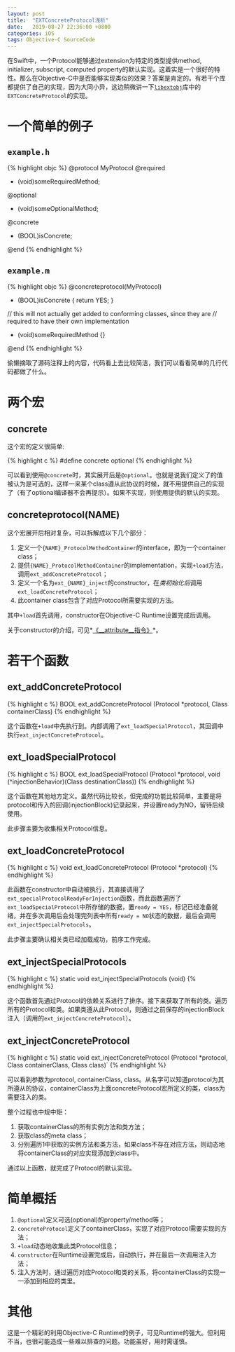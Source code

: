 ```yaml
---
layout: post
title:  "EXTConcreteProtocol浅析"
date:   2019-08-27 22:36:00 +0800
categories: iOS
tags: Objective-C SourceCode
---
```


在Swift中，一个Protocol能够通过extension为特定的类型提供method, initializer, subscript, computed property的默认实现。这着实是一个很好的特性。那么在Objective-C中是否能够实现类似的效果？答案是肯定的。有若干个库都提供了自己的实现，因为大同小异，这边稍微讲一下[`libextobj`](https://github.com/jspahrsummers/libextobjc)库中的`EXTConcreteProtocol`的实现。

<!-- more -->

# 一个简单的例子

## `example.h`

{% highlight objc %}
@protocol MyProtocol
@required
- (void)someRequiredMethod;

@optional
- (void)someOptionalMethod;

@concrete
- (BOOL)isConcrete;

@end
{% endhighlight %}

## `example.m`

{% highlight objc %}
@concreteprotocol(MyProtocol)

- (BOOL)isConcrete {
    return YES;
}

// this will not actually get added to conforming classes, since they are
// required to have their own implementation
- (void)someRequiredMethod {}

@end
{% endhighlight %}

偷懒摘取了源码注释上的内容，代码看上去比较简洁，我们可以看看简单的几行代码都做了什么。

# 两个宏

## concrete

这个宏的定义很简单:

{% highlight c %}
#define concrete optional
{% endhighlight %}

可以看到使用`@concrete`时，其实展开后是`@optional`。也就是说我们定义了的值被认为是可选的，这样一来某个class遵从此协议的时候，就不用提供自己的实现了（有了optional编译器不会再提示）。如果不实现，则使用提供的默认的实现。

## concreteprotocol(NAME)

这个宏展开后相对复杂，可以拆解成以下几个部分：

1. 定义一个`{NAME}_ProtocolMethodContainer`的interface，即为一个container class；
2. 提供`{NAME}_ProtocolMethodContainer`的implementation，实现`+load`方法，调用`ext_addConcreteProtocol`；
3. 定义一个名为`ext_{NAME}_inject`的constructor，在*类初始化后*调用`ext_loadConcreteProtocol`；
4. 此container class包含了对应Protocol所需要实现的方法。

其中`+load`首先调用，constructor在Objective-C Runtime设置完成后调用。

关于constructor的介绍，可见*[《__attribute__指令》](/2016/08/03/attribute-directives/#constructor--destructor)*。

# 若干个函数

## ext_addConcreteProtocol

{% highlight c %}
BOOL ext_addConcreteProtocol (Protocol *protocol, Class containerClass)
{% endhighlight %}

这个函数在`+load`中先执行到。内部调用了`ext_loadSpecialProtocol`，其回调中执行`ext_injectConcreteProtocol`。

## ext_loadSpecialProtocol

{% highlight c %}
BOOL ext_loadSpecialProtocol (Protocol *protocol, void (^injectionBehavior)(Class destinationClass))
{% endhighlight %}

这个函数在其他地方定义。虽然代码比较长，但完成的功能比较简单，主要是将protocol和传入的回调(injectionBlock)记录起来，并设置ready为NO，留待后续使用。

此步骤主要为收集相关Protocol信息。

## ext_loadConcreteProtocol

{% highlight c %}
void ext_loadConcreteProtocol (Protocol *protocol)
{% endhighlight %}

此函数在constructor中自动被执行，其直接调用了`ext_specialProtocolReadyForInjection`函数，而此函数遍历了`ext_loadSpecialProtocol`中所存储的数据，置`ready = YES`，标记已经准备就绪，并在多次调用后会处理完列表中所有`ready = NO`状态的数据，最后会调用`ext_injectSpecialProtocols`。

此步骤主要确认相关类已经加载成功，前序工作完成。

## ext_injectSpecialProtocols

{% highlight c %}
static void ext_injectSpecialProtocols (void)
{% endhighlight %}

这个函数首先通过Protocol的依赖关系进行了排序。接下来获取了所有的类。遍历所有的Protocol和类。如果类遵从此Protocol，则通过之前保存的injectionBlock注入（调用的`ext_injectConcreteProtocol`）。

## ext_injectConcreteProtocol

{% highlight c %}
static void ext_injectConcreteProtocol (Protocol *protocol, Class containerClass, Class class)`
{% endhighlight %}

可以看到参数为protocol, containerClass, class。从名字可以知道protocol为其所遵从的协议，containerClass为上面concreteProtocol宏所定义的类，class为需要注入的类。

整个过程也中规中矩：

1. 获取containerClass的所有实例方法和类方法；
2. 获取class的meta class；
3. 分别遍历1中获取的实例方法和类方法，如果class不存在对应方法，则动态地将containerClass的对应实现添加到class中。

通过以上函数，就完成了Protocol的默认实现。

# 简单概括

1. `@optional`定义可选(optional)的property/method等；
2. `concreteProtocol`定义了containerClass，实现了对应Protocol需要实现的方法；
3. `+load`动态地收集此类Protocol信息；
4. `constructor`在Runtime设置完成后，自动执行，并在最后一次调用注入方法；
5. 注入方法时，通过遍历对应Protocol和类的关系，将containerClass的实现一一添加到相应的类里。

# 其他

这是一个精彩的利用Objective-C Runtime的例子，可见Runtime的强大。但利用不当，也很可能造成一些难以排查的问题。功能虽好，用时需谨慎。

